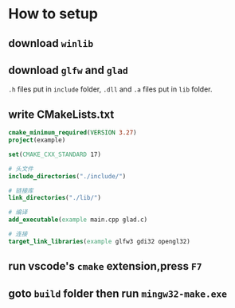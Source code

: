 # How to setup 

## download `winlib`

## download `glfw` and `glad`
`.h` files put in `include` folder, `.dll` and `.a` files put in `lib` folder.

## write CMakeLists.txt

```cmake
cmake_minimum_required(VERSION 3.27)
project(example)

set(CMAKE_CXX_STANDARD 17)

# 头文件
include_directories("./include/")

# 链接库
link_directories("./lib/")

# 编译
add_executable(example main.cpp glad.c)

# 连接
target_link_libraries(example glfw3 gdi32 opengl32)

```

## run vscode's `cmake` extension,press `F7`

## goto `build` folder then run `mingw32-make.exe`

